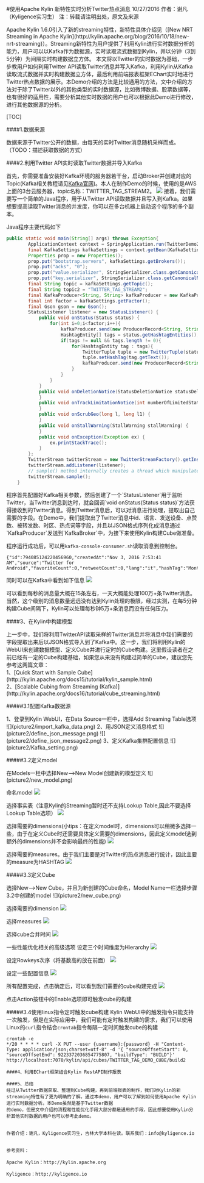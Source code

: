 #使用Apache Kylin 新特性实时分析Twitter热点消息
10/27/2016
作者：谢凡（Kyligence实习生）
注：转载请注明出处，原文及来源

<p>Apache Kylin 1.6.0引入了新的streaming特性，新特性具体介绍见（[New NRT Streaming in Apache Kylin](http://kylin.apache.org/blog/2016/10/18/new-nrt-streaming)）。Streaming新特性为用户提供了利用Kylin进行实时数据分析的能力，用户可以以Kafka作为数据源，实时读取流式数据到Kylin，并以分钟（3到5分钟）为间隔实时构建数据立方体。
本文将以Twitter的实时数据为基础，一步步教用户如何利用Twitter API读取Twitter消息并写入Kafka，利用Kylin从Kafka读取流式数据并实时构建数据立方体，最后利用前端报表框架EChart实时地进行Twitter热点数据的展示。本Demo介绍的方法是比较通用的方法，文中介绍的方法对于除了Twitter以外的其他类型的实时数据源，比如微博数据、股票数据等，也有很好的适用性，需要分析其他实时数据的用户也可以根据此Demo进行修改，进行其他数据源的分析。
</p>

[TOC]

####1.数据来源
<p>数据来源于Twitter公开的数据，由每天的实时Twitter消息随机采样而成。（TODO：描述获取数据的方式）

</p>

####2.利用Twitter API实时读取Twitter数据并导入Kafka

首先，你需要准备安装好Kafka环境的服务器若干台，启动Broker并创建对应的Topic(Kafka相关教程请见[Kafka官网](http://kafka.apache.org/documentation))。本人在制作Demo的时候，使用的是AWS上面的3台云服务器，topic名称：TWITTER_TAG_STREAM2。
![](picture2/kafka_broker_info.png)
接着，我们需要写一个简单的Java程序，用于从Twitter API读取数据并且写入到Kafka。如果想要提高读取Twitter消息的并发度，你可以在多台机器上启动这个程序的多个副本。

Java程序主要代码如下
```java
public static void main(String[] args) throws Exception{
        ApplicationContext context = SpringApplication.run(TwitterDemo2.class);
        final KafkaSettings kafkaSettings = context.getBean(KafkaSettings.class);
        Properties prop = new Properties();
        prop.put("bootstrap.servers", kafkaSettings.getBrokers());
        prop.put("acks", "0");
        prop.put("value.serializer", StringSerializer.class.getCanonicalName());
        prop.put("key.serializer", StringSerializer.class.getCanonicalName());
        final String topic = kafkaSettings.getTopic();
        final String topic2 = "TWITTER_TAG_STREAM2";
        final KafkaProducer<String, String> kafkaProducer = new KafkaProducer<String, String>(prop);
        final int factor = kafkaSettings.getFactor();
        final Gson gson = new Gson();
        StatusListener listener = new StatusListener() {
            public void onStatus(Status status) {
                for(int i=0;i<factor;i++){
                    kafkaProducer.send(new ProducerRecord<String, String>(topic, null, gson.toJson(status)));
                    HashtagEntity[] tags = status.getHashtagEntities();
                    if(tags != null && tags.length != 0){
                        for(HashtagEntity tag : tags){
                            TwitterTuple tuple = new TwitterTuple(status);
                            tuple.setHashTag(tag.getText());
                            kafkaProducer.send(new ProducerRecord<String, String>(topic2, null, gson.toJson(tuple)));
                        }
                    }
                }
            }
            public void onDeletionNotice(StatusDeletionNotice statusDeletionNotice) {
            }
            public void onTrackLimitationNotice(int numberOfLimitedStatuses) {
            }
            public void onScrubGeo(long l, long l1) {
            }
            public void onStallWarning(StallWarning stallWarning) {
            }
            public void onException(Exception ex) {
                ex.printStackTrace();
            }
        };
        TwitterStream twitterStream = new TwitterStreamFactory().getInstance();
        twitterStream.addListener(listener);
        // sample() method internally creates a thread which manipulates TwitterStream and calls these adequate listener methods continuously.
        twitterStream.sample();
    }
```


<p>程序首先配置好Kafka相关参数，然后创建了一个`StatusListener`用于监听Twitter，当Twitter消息到达时，就会回调`void onStatus(Status status)`方法获得接收到的Twitter消息。得到Twitter消息后，可以对消息进行处理，提取出自己需要的字段。在Demo中，我们提取出了Twitter消息中id、语言、发送设备、点赞数、被转发数、时区、热点词等字段，并且以JSON格式序列化成消息通过`KafkaProducer`发送到`KafkaBroker`中，为接下来使用Kylin构建Cube做准备。

程序运行成功后，可以用`kafka-console-consumer.sh`读取消息到控制台。</p>
```
{"id":794085124220456960,"createdAt":"Nov 3, 2016 7:53:41 AM","source":"Twitter for Android","favoriteCount":0,"retweetCount":0,"lang":"it","hashTag":"Montella"}
```

同时可以在Kafka中看到如下信息
![](picture2/kafka_message_size.png)
<p>可以看到每秒的消息量大概在15条左右，一天大概能处理100万+条Twitter消息。当然，这个级别的消息数量远远没有达到Kylin处理的极限，经过实测，在每5分钟构建Cube间隔下，Kylin可以处理每秒钟5万+条消息而没有任何压力。</p>


####3、在Kylin中构建模型
<p>上一步中，我们将利用TwitterAPI读取采样的Twitter消息并将消息中我们需要的字段提取出来后以JSON格式导入到了Kafka中。这一步，我们将利用Kylin的WebUI来创建数据模型、定义Cube并进行定时的Cube构建。这里假设读者在之前已经有一定的Cube构建基础，如果您从来没有构建过简单的Cube，建议您先参考这两篇文章：<br>1、[Quick Start with Sample Cube](http://kylin.apache.org/docs15/tutorial/kylin_sample.html)      <br>2、[Scalable Cubing from Streaming (Kafka)](http://kylin.apache.org/docs16/tutorial/cube_streaming.html)

</p>

#####3.1配置Kafka数据源
<p>1、登录到Kylin WebUI，在Data Source一栏中，选择Add Streaming Table选项
![](picture2/import_kafka_data.png)
2、用JSON定义消息格式
![](picture2/define_json_message.png)
![](picture2/define_json_message2.png)
3、定义Kafka集群配置信息
![](picture2/Kafka_setting.png)</p>

#####3.2定义model
<p>在Models一栏中选择New-->New Model创建新的模型定义
![](picture2/new_model.png)

命名model
![](picture2/model_name.png)

选择事实表（注意Kylin的Streaming暂时还不支持Lookup Table,因此不要选择Lookup Table选项）
![](picture2/select_fact_table.png)

选择需要的dimensions(小tips：在定义model时，dimensions可以稍微多选择一些，由于在定义Cube时还需要具体定义需要的dimensions，因此定义model选到额外的dimensions并不会影响最终的性能)
![](picture2/select_dimensions.png)

选择需要的measures。由于我们主要是对Twitter的热点消息进行统计，因此主要的measure为HASHTAG
![](picture2/select_measures.png)</p>



#####3.3定义Cube
<p>选择New-->New Cube，并且为新创建的Cube命名，Model Name一栏选择步骤3.2中创建的model
![](picture2/new_cube.png)

选择需要的dimension
![](picture2/cube_select_dimensions.png)

选择measures
![](picture2/add_topN_measure.png)

选择cube合并时间
![](picture2/select_merge_time.png)

一些性能优化相关的高级选项
设定三个时间维度为Hierarchy
![](picture2/advanced_setting1.png)

设定Rowkeys次序（将基数高的放在前面）
![](picture2/select_row_key.png)

设定一些配置信息
![](picture2/configuration_overwrite.png)

所有配置完成，点击确定后，可以看到我们需要的cube构建完成
![](picture2/cube_define_finish.png)</p>

点击Action按钮中的Enable选项即可触发cube的构建

#####3.4使用linux指令定时触发cube构建
Kylin WebUI中的触发指令只能支持一次触发，但是在实际应用中，我们可能有定时触发构建的需求，我们可以使用Linux的`curl`指令结合`crontab`指令每隔一定时间触发cube的构建
```linux
crontab -e
*/20 * * * * curl -X PUT --user {username}:{password} -H "Content-Type: application/json;charset=utf-8" -d '{ "sourceOffsetStart": 0, "sourceOffsetEnd": 9223372036854775807, "buildType": "BUILD"}' http://localhost:7070/kylin/api/cubes/TWITTER_TAG_DEMO_CUBE/build2

####4、利用EChart框架结合Kylin RestAPI制作报表

####5、总结
经过从Twitter数据获取、整理到Cube构建，再到前端报表的制作，我们对Kylin的新streaming特性有了更为明确的了解。通过本demo，用户可以了解到如何使用Apache Kylin进行实时数据分析。本Demo虽然是基于Twitter数据
的demo，但是文中介绍的流程和性能优化手段大部分都是通用的手段，因此想要使用Kylin分析其他实时数据的用户也可以参考此demo。


作者介绍：谢凡，Kyligence实习生，吉林大学本科在读。联系我们：info@kyligence.io


参考资料：

Apache Kylin：http://kylin.apache.org

Kyligence：http://kyligence.io











